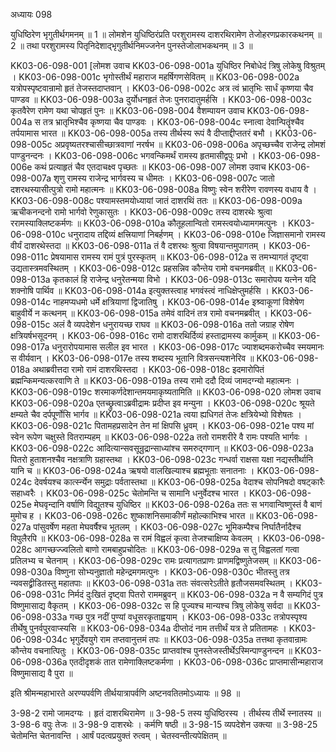 अध्यायः 098

युधिष्ठिरेण भृगुतीर्थगमनम् ॥ 1 ॥ लोमशेन युधिष्ठिरंप्रति परशुरामस्य दाशरथिरामेण तेजोहरणप्रकारकथनम् ॥ 2 ॥ तथा परशुरामस्य पितृनिदेशाद्भृगुतीर्थनिमज्जनेन पुनस्तेजोलाभकथनम् ॥ 3 ॥

KK03-06-098-001	[लोमश उवाच 
KK03-06-098-001a	युधिष्ठिर निबोधेदं त्रिषु लोकेषु विश्रुतम् ।
KK03-06-098-001c	भृगोस्तीर्थं महाराज महर्षिगणसेवितम् ॥
KK03-06-098-002a	यत्रोपस्पृष्टवान्रामो हृतं तेजस्तदाप्तवान् ।
KK03-06-098-002c	अत्र त्वं भ्रातृभिः सार्धं कृष्णया चैव पाण्डव ॥
KK03-06-098-003a	दुर्योधनहृतं तेजः पुनरादातुमर्हसि ।
KK03-06-098-003c	कृतवैरेण रामेण यथा चोपहृतं पुनः ॥
KK03-06-098-004	वैशम्पायन उवाच 
KK03-06-098-004a	स तत्र भ्रातृभिश्चैव कृष्णया चैव पाण्डवः ।
KK03-06-098-004c	स्नात्वा देवान्पितॄंश्चैव तर्पयामास भारत ॥
KK03-06-098-005a	तस्य तीर्थस्य रूपं वै दीप्ताद्दीप्ततरं बभौ ।
KK03-06-098-005c	अप्रवृष्यतरश्चासीच्छात्रवाणां नरर्षभ ॥
KK03-06-098-006a	अपृच्छच्चैव राजेन्द्र लोमशं पाण्डुनन्दनः ।
KK03-06-098-006c	भगवन्किमर्थं रामस्य हृतमासीद्वपुः प्रभो ।
KK03-06-098-006e	कथं प्रत्याहृतं चैव एतदाचक्ष्व पृच्छतः ॥
KK03-06-098-007	लोमश उवाच 
KK03-06-098-007a	शृणु रामस्य राजेन्द्र भार्गवस्य च धीमतः ।
KK03-06-098-007c	जातो दशरथस्यासीत्पुत्रो रामो महात्मनः ॥
KK03-06-098-008a	विष्णुः स्वेन शरीरेण रावणस्य वधाय वै ।
KK03-06-098-008c	पश्यामस्तमयोध्यायां जातं दाशरथिं ततः ॥
KK03-06-098-009a	ऋचीकनन्दनो रामो भार्गवो रेणुकासुतः ।
KK03-06-098-009c	तस्य दाशरथेः श्रुत्वा ररामस्याक्लिष्टकर्मणः ॥
KK03-06-098-010a	कौतूहलान्वितो रामस्त्वयोध्यामगमत्पुनः ।
KK03-06-098-010c	धनुरादाय तद्दिव्यं क्षत्त्रियाणां निबर्हणम्  ।
KK03-06-098-010e	जिज्ञासमानो रामस्य वीर्यं दाशरथेस्तदा ॥
KK03-06-098-011a	तं वै दशरथः श्रुत्वा विषयान्तमुपागतम् ।
KK03-06-098-011c	प्रेषयामास रामस्य रामं पुत्रं पुरस्कृतम् ॥
KK03-06-098-012a	स तमभ्यागतं दृष्ट्वा उद्यतास्त्रमवस्थितम् ।
KK03-06-098-012c	प्रहसन्निव कौन्तेय रामो वचनमब्रवीत् ॥
KK03-06-098-013a	कृतकालं हि राजेन्द्र धनुरेतन्मया विभो ।
KK03-06-098-013c	समारोपय यत्नेन यदि शक्नोषि पार्थिव ॥
KK03-06-098-014a	इत्युक्तस्त्वाह भगवंस्त्वं नाधिक्षेप्तुमर्हसि ।
KK03-06-098-014c	नाहमप्यधमो धर्मे क्षत्रियाणां द्विजातिषु ।
KK03-06-098-014e	इश्र्वाकूणां विशेषेण बाहुवीर्ये न कत्थनम् ॥
KK03-06-098-015a	तमेवं वादिनं तत्र रामो वचनमब्रवीत् ।
KK03-06-098-015c	अलं वै व्यपदेशेन धनुरायच्छ राघव ॥
KK03-06-098-016a	ततो जग्राह रोषेण क्षत्रियर्षभसूदनम् ।
KK03-06-098-016c	रामो दाशरथिर्दिव्यं हस्ताद्रामस्य कार्मुकम् ॥
KK03-06-098-017a	धनुरारोपयामास सलील इव भारत ।
KK03-06-098-017c	ज्याशब्दमकरोच्चैव स्मयमानः स वीर्यवान् ।
KK03-06-098-017e	तस्य शब्दस्य भूतानि वित्रसन्त्यशनेरिव ॥
KK03-06-098-018a	अथाब्रवीत्तदा रामो रामं दाशरथिस्तदा ।
KK03-06-098-018c	इदमारोपितं ब्रह्मन्किमन्यत्करवाणि ते ॥
KK03-06-098-019a	तस्य रामो ददौ दिव्यं जामदग्न्यो महात्मनः ।
KK03-06-098-019c	शरमाकर्णदेशान्तमयमाकृष्यतामिति ॥
KK03-06-098-020	लोमश उवाच 
KK03-06-098-020a	एतच्छ्रुत्वाऽब्रवीद्रामः प्रदीप्त इव मन्युना ।
KK03-06-098-020c	श्रूयते क्षम्यते चैव दर्पपूर्णोसि भार्गव ॥
KK03-06-098-021a	त्वया ह्यधिगतं तेजः क्षत्रियेभ्यो विशेषतः ।
KK03-06-098-021c	पितामहप्रसादेन तेन मां क्षिपसि ध्रुवम् ।
KK03-06-098-021e	पश्य मां स्वेन रूपेण चक्षुस्ते वितराम्यहम् ॥
KK03-06-098-022a	ततो रामशरीरे वै रामः पश्यति भार्गवः ।
KK03-06-098-022c	आदित्यान्सवसून्रुद्रान्साध्यांश्च समरुद्गणान् ॥
KK03-06-098-023a	पितरो हुताशनश्चैव नक्षत्राणि ग्रहास्तथा ।
KK03-06-098-023c	गन्धर्वा राक्षसा यक्षा नद्यस्तीर्थानि यानि च ॥
KK03-06-098-024a	ऋषयो वालखिल्याश्च ब्रह्मभूताः सनातनाः ।
KK03-06-098-024c	देवर्षयश्च कार्त्स्न्येन समुद्राः पर्वतास्तथा ॥
KK03-06-098-025a	वेदाश्च सोपनिषदो वषट्कारैः सहाध्वरैः ।
KK03-06-098-025c	चेतोमन्ति च सामानि धनुर्वेदश्च भारत ।
KK03-06-098-025e	मेघवृन्दानि वर्षाणि विद्युतश्च युधिष्ठिर ॥
KK03-06-098-026a	ततः स भगवान्विष्णुस्तं वै बाणं मुमोच ह ।
KK03-06-098-026c	शुष्काशनिसमाकीर्णं महोल्काभिश्च भारत ॥
KK03-06-098-027a	पांसुवर्षेण महता मेघवर्षैश्च भूतलम् ।
KK03-06-098-027c	भूमिकम्पैश्च निर्घातैर्नादैश्च विपुलैरपि ॥
KK03-06-098-028a	स रामं विह्वलं कृत्वा तेजश्चाक्षिप्य केवलम् ।
KK03-06-098-028c	आगच्छज्ज्वलितो बाणो रामबाहुप्रचोदितः ॥
KK03-06-098-029a	स तु विह्वलतां गत्वा प्रतिलभ्य च चेतनाम् ।
KK03-06-098-029c	रामः प्रत्यागतप्राणः प्राणमद्विष्णुतेजसम् ॥
KK03-06-098-030a	विष्णुना सोभ्यनुज्ञातो महेन्द्रमगमत्पुनः ।
KK03-06-098-030c	भीतस्तु तत्र न्यवसद्व्रीडितस्तु महातपाः ॥
KK03-06-098-031a	ततः संवत्सरेऽतीते हृतौजसमवस्थितम् ।
KK03-06-098-031c	निर्मदं दुःखितं दृष्ट्वा पितरो राममब्रुवन् ॥
KK03-06-098-032a	न वै सम्यगिदं पुत्र विष्णुमासाद्य वैकृतम् ।
KK03-06-098-032c	स हि पूज्यश्च मान्यश्च त्रिषु लोकेषु सर्वदा ॥
KK03-06-098-033a	गच्छ पुत्र नदीं पुण्यां वधूसरकृताह्वयाम् ।
KK03-06-098-033c	तत्रोपस्पृश्य तीर्थेषु पुनर्वपुरवाप्स्यसि ॥
KK03-06-098-034a	दीप्तोदं नाम तत्तीर्थं यत्र ते प्रतितामहः ।
KK03-06-098-034c	भृगुर्देवयुगे राम तप्तवानुत्तमं तपः ॥
KK03-06-098-035a	तत्तथा कृतवान्रामः कौन्तेय वचनात्पितुः ।
KK03-06-098-035c	प्राप्तवांश्च पुनस्तेजस्तीर्थेऽस्मिन्पाण्डुनन्दन ॥
KK03-06-098-036a	एतदीदृशकं तात रामेणाक्लिष्टकर्मणा ।
KK03-06-098-036c	प्राप्तमासीन्महाराज विष्णुमासाद्य वै पुरा ॥

इति श्रीमन्महाभारते अरण्यपर्वणि तीर्थयात्रापर्वणि अष्टनवतितमोऽध्यायः ॥ 98 ॥

3-98-2 रामो जामदग्यः । हृतं दाशरथिरामेण ॥ 3-98-5 तस्य युधिष्ठिरस्य । तीर्थस्य तीर्थे स्नातस्य ॥ 3-98-6 वपुः तेजः ॥ 3-98-9 दाशरथेः । कर्मणि षष्ठी ॥ 3-98-15 व्यपदेशेन उक्त्या ॥ 3-98-25 चेतोमन्ति चेतनावन्ति । आर्षं पदत्वप्रयुक्तं रुत्वम् । चेतस्वन्तीत्यपेक्षितम् ॥
